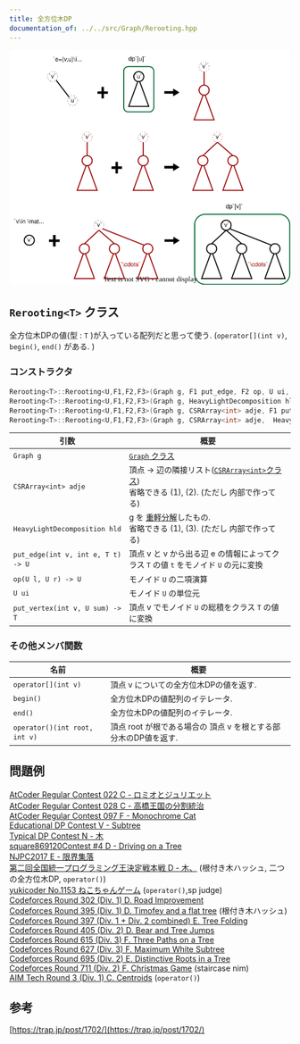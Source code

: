 ```yaml
---
title: 全方位木DP
documentation_of: ../../src/Graph/Rerooting.hpp
---
```


![image of tree dp](https://github.com/hashiryo/Library/blob/master/img/rerooting.drawio.svg?raw=true)

## `Rerooting<T>` クラス
全方位木DPの値(型 : `T` )が入っている配列だと思って使う. (`operator[](int v)`, `begin()`, `end()` がある. )

### コンストラクタ
```c++
Rerooting<T>::Rerooting<U,F1,F2,F3>(Graph g, F1 put_edge, F2 op, U ui, F3 put_vertex) // (1)
Rerooting<T>::Rerooting<U,F1,F2,F3>(Graph g, HeavyLightDecomposition hld, F1 put_edge, F2 op, U ui, F3 put_vertex) // (2)
Rerooting<T>::Rerooting<U,F1,F2,F3>(Graph g, CSRArray<int> adje, F1 put_edge, F2 op, U ui, F3 put_vertex) // (3)
Rerooting<T>::Rerooting<U,F1,F2,F3>(Graph g, CSRArray<int> adje,  HeavyLightDecomposition hld, F1 put_edge, F2 op, U ui, F3 put_vertex) // (4)
```

|引数|概要|
|---|---|
|`Graph g`|[`Graph` クラス](Graph.hpp)|
|`CSRArray<int> adje`|頂点 → 辺の隣接リスト([`CSRArray<int>`クラス](../Internal/ListRange.hpp)) <br> 省略できる (1), (2). (ただし 内部で作ってる)|
|`HeavyLightDecomposition hld`|g を [重軽分解](HeavyLightDecomposition.hpp)したもの. <br> 省略できる (1), (3). (ただし 内部で作ってる) |
|`put_edge(int v, int e, T t) -> U`| 頂点 v と v から出る辺 e の情報によってクラス `T` の値 `t` をモノイド `U` の元に変換|
|`op(U l, U r) -> U`|モノイド `U` の二項演算|
|`U ui`|モノイド `U` の単位元|
|`put_vertex(int v, U sum) -> T`| 頂点 v でモノイド `U` の総積をクラス `T` の値に変換|

### その他メンバ関数

|名前|概要|
|---|---|
|`operator[](int v)`| 頂点 v についての全方位木DPの値を返す.|
|`begin()`|全方位木DPの値配列のイテレータ.|
|`end()`|全方位木DPの値配列のイテレータ.|
|`operator()(int root, int v)`|頂点 root が根である場合の 頂点 v を根とする部分木のDP値を返す.|

## 問題例
[AtCoder Regular Contest 022 C - ロミオとジュリエット](https://atcoder.jp/contests/arc022/tasks/arc022_3) \
[AtCoder Regular Contest 028 C - 高橋王国の分割統治](https://atcoder.jp/contests/arc028/tasks/arc028_3) \
[AtCoder Regular Contest 097 F - Monochrome Cat](https://atcoder.jp/contests/arc097/tasks/arc097_d) \
[Educational DP Contest V - Subtree](https://atcoder.jp/contests/dp/tasks/dp_v) \
[Typical DP Contest N - 木](https://atcoder.jp/contests/tdpc/tasks/tdpc_tree) \
[square869120Contest #4 D - Driving on a Tree](https://atcoder.jp/contests/s8pc-4/tasks/s8pc_4_d)\
[NJPC2017 E - 限界集落](https://atcoder.jp/contests/njpc2017/tasks/njpc2017_e)\
[第二回全国統一プログラミング王決定戦本戦 D - 木、](https://atcoder.jp/contests/nikkei2019-2-final/tasks/nikkei2019_2_final_d) (根付き木ハッシュ, 二つの全方位木DP, `operator()`) \
[yukicoder No.1153 ねこちゃんゲーム](https://yukicoder.me/problems/no/1153) (`operator()`,sp judge)\
[Codeforces Round 302 (Div. 1) D. Road Improvement](https://codeforces.com/contest/543/problem/D)\
[Codeforces Round 395 (Div. 1) D. Timofey and a flat tree](https://codeforces.com/contest/763/problem/D) (根付き木ハッシュ)\
[Codeforces Round 397 (Div. 1 + Div. 2 combined) E. Tree Folding](https://codeforces.com/contest/765/problem/E)\
[Codeforces Round 405 (Div. 2) D. Bear and Tree Jumps](https://codeforces.com/contest/791/problem/D)\
[Codeforces Round 615 (Div. 3) F. Three Paths on a Tree](https://codeforces.com/contest/1294/problem/F)\
[Codeforces Round 627 (Div. 3) F. Maximum White Subtree](https://codeforces.com/contest/1324/problem/F)\
[Codeforces Round 695 (Div. 2) E. Distinctive Roots in a Tree](https://codeforces.com/contest/1467/problem/E)\
[Codeforces Round 711 (Div. 2) F. Christmas Game](https://codeforces.com/contest/1498/problem/F) (staircase nim)\
[AIM Tech Round 3 (Div. 1) C. Centroids](https://codeforces.com/contest/708/problem/C) (`operator()`)
## 参考
[https://trap.jp/post/1702/](https://trap.jp/post/1702/)